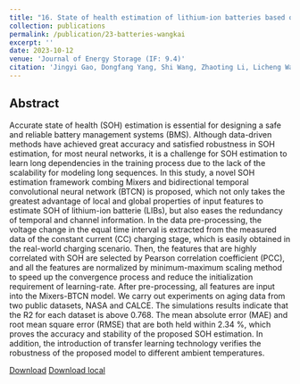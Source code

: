 ```yaml
---
title: "16. State of health estimation of lithium-ion batteries based on Mixers-bidirectional temporal convolutional neural network"
collection: publications
permalink: /publication/23-batteries-wangkai
excerpt: ''
date: 2023-10-12
venue: 'Journal of Energy Storage (IF: 9.4)'
citation: 'Jingyi Gao, Dongfang Yang, Shi Wang, Zhaoting Li, Licheng Wang, Kai Wang. State of health estimation of lithium-ion batteries based on Mixers-bidirectional temporal convolutional neural network. In Journal of Energy Storage, 2023.'
---
```

Abstract
--
Accurate state of health (SOH) estimation is essential for designing a safe and reliable battery management systems (BMS). Although data-driven methods have achieved great accuracy and satisfied robustness in SOH estimation, for most neural networks, it is a challenge for SOH estimation to learn long dependencies in the training process due to the lack of the scalability for modeling long sequences. In this study, a novel SOH estimation framework combing Mixers and bidirectional temporal convolutional neural network (BTCN) is proposed, which not only takes the greatest advantage of local and global properties of input features to estimate SOH of lithium-ion batterie (LIBs), but also eases the redundancy of temporal and channel information. In the data pre-processing, the voltage change in the equal time interval is extracted from the measured data of the constant current (CC) charging stage, which is easily obtained in the real-world charging scenario. Then, the features that are highly correlated with SOH are selected by Pearson correlation coefficient (PCC), and all the features are normalized by minimum-maximum scaling method to speed up the convergence process and reduce the initialization requirement of learning-rate. After pre-processing, all features are input into the Mixers-BTCN model. We carry out experiments on aging data from two public datasets, NASA and CALCE. The simulations results indicate that the R2 for each dataset is above 0.768. The mean absolute error (MAE) and root mean square error (RMSE) that are both held within 2.34 %, which proves the accuracy and stability of the proposed SOH
estimation. In addition, the introduction of transfer learning technology verifies the robustness of the proposed model to different ambient temperatures.

[Download](https://www.sciencedirect.com/science/article/abs/pii/S2352152X23026464)
[Download local](../files/23-batteries-wangkai.pdf)
